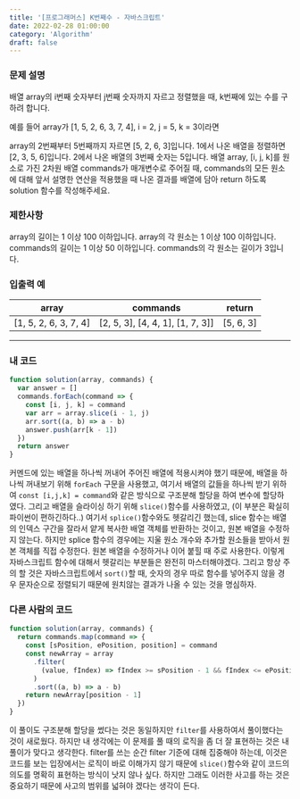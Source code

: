 ```yaml
---
title: '[프로그래머스] K번째수 - 자바스크립트'
date: 2022-02-28 01:00:00
category: 'Algorithm'
draft: false
---
```


### 문제 설명

배열 array의 i번째 숫자부터 j번째 숫자까지 자르고 정렬했을 때, k번째에 있는 수를 구하려 합니다.

예를 들어 array가 [1, 5, 2, 6, 3, 7, 4], i = 2, j = 5, k = 3이라면

array의 2번째부터 5번째까지 자르면 [5, 2, 6, 3]입니다.
1에서 나온 배열을 정렬하면 [2, 3, 5, 6]입니다.
2에서 나온 배열의 3번째 숫자는 5입니다.
배열 array, [i, j, k]를 원소로 가진 2차원 배열 commands가 매개변수로 주어질 때, commands의 모든 원소에 대해 앞서 설명한 연산을 적용했을 때 나온 결과를 배열에 담아 return 하도록 solution 함수를 작성해주세요.

### 제한사항

array의 길이는 1 이상 100 이하입니다.
array의 각 원소는 1 이상 100 이하입니다.
commands의 길이는 1 이상 50 이하입니다.
commands의 각 원소는 길이가 3입니다.

### 입출력 예

| array                 | commands                         | return    |
| --------------------- | -------------------------------- | --------- |
| [1, 5, 2, 6, 3, 7, 4] | [2, 5, 3], [4, 4, 1], [1, 7, 3]] | [5, 6, 3] |

---

### 내 코드

```javascript
function solution(array, commands) {
  var answer = []
  commands.forEach(command => {
    const [i, j, k] = command
    var arr = array.slice(i - 1, j)
    arr.sort((a, b) => a - b)
    answer.push(arr[k - 1])
  })
  return answer
}
```

커멘드에 있는 배열을 하나씩 꺼내어 주어진 배열에 적용시켜야 했기 때문에, 배열을 하나씩 꺼내보기 위해 `forEach` 구문을 사용했고, 여기서 배열의 값들을 하나씩 받기 위하여 `const [i,j,k] = command`와 같은 방식으로 구조분해 할당을 하여 변수에 할당하였다. 그리고 배열을 슬라이싱 하기 위해 `slice()`함수를 사용하였고, (이 부분은 확실히 파이썬이 편하긴하다..) 여기서 `splice()`함수와도 헷갈리긴 했는데, slice 함수는 배열의 인덱스 구간을 잘라서 얕게 복사한 배열 객체를 반환하는 것이고, 원본 배열을 수정하지 않는다. 하지만 splice 함수의 경우에는 지울 원소 개수와 추가할 원소들을 받아서 원본 객체를 직접 수정한다. 원본 배열을 수정하거나 이어 붙힐 때 주로 사용한다. 이렇게 자바스크립트 함수에 대해서 헷갈리는 부분들은 완전히 마스터해야겠다. 그리고 항상 주의 할 것은 자바스크립트에서 `sort()`할 때, 숫자의 경우 따로 함수를 넣어주지 않을 경우 문자순으로 정렬되기 때문에 원치않는 결과가 나올 수 있는 것을 명심하자.

### 다른 사람의 코드

```javascript
function solution(array, commands) {
  return commands.map(command => {
    const [sPosition, ePosition, position] = command
    const newArray = array
      .filter(
        (value, fIndex) => fIndex >= sPosition - 1 && fIndex <= ePosition - 1
      )
      .sort((a, b) => a - b)
    return newArray[position - 1]
  })
}
```

이 풀이도 구조분해 할당을 썼다는 것은 동일하지만 `filter`를 사용하여서 풀이했다는 것이 새로웠다. 하지만 내 생각에는 이 문제를 풀 때의 로직을 좀 더 잘 표현하는 것은 내 풀이가 맞다고 생각한다. filter를 쓰는 순간 filter 기준에 대해 집중해야 하는데, 이것은 코드를 보는 입장에서는 로직이 바로 이해가지 않기 때문에 `slice()`함수와 같이 코드의 의도를 명확히 표현하는 방식이 낫지 않나 싶다. 하지만 그래도 이러한 사고를 하는 것은 중요하기 때문에 사고의 범위를 넓혀야 겠다는 생각이 든다.
